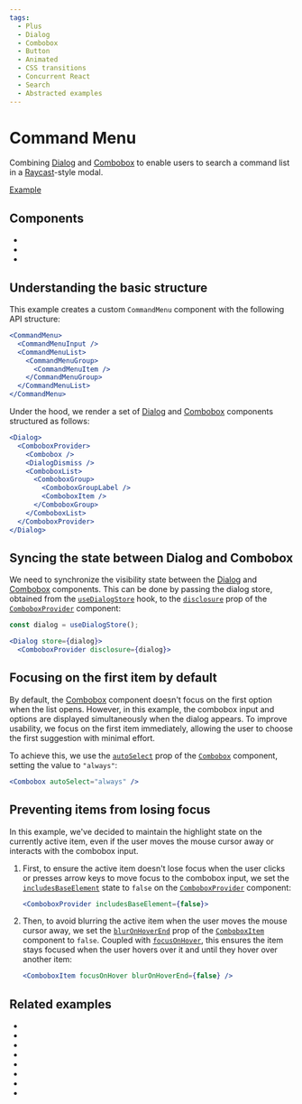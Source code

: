 ```yaml
---
tags:
  - Plus
  - Dialog
  - Combobox
  - Button
  - Animated
  - CSS transitions
  - Concurrent React
  - Search
  - Abstracted examples
---
```


# Command Menu

<div data-description>

Combining [Dialog](/components/dialog) and [Combobox](/components/combobox) to enable users to search a command list in a [Raycast](https://www.raycast.com/)-style modal.

</div>

<div data-tags></div>

<a href="./index.tsx" data-playground>Example</a>

## Components

<div data-cards="components">

- [](/components/dialog)
- [](/components/combobox)
- [](/components/button)

</div>

## Understanding the basic structure

This example creates a custom `CommandMenu` component with the following API structure:

```jsx
<CommandMenu>
  <CommandMenuInput />
  <CommandMenuList>
    <CommandMenuGroup>
      <CommandMenuItem />
    </CommandMenuGroup>
  </CommandMenuList>
</CommandMenu>
```

Under the hood, we render a set of [Dialog](/components/dialog) and [Combobox](/components/combobox) components structured as follows:

```jsx
<Dialog>
  <ComboboxProvider>
    <Combobox />
    <DialogDismiss />
    <ComboboxList>
      <ComboboxGroup>
        <ComboboxGroupLabel />
        <ComboboxItem />
      </ComboboxGroup>
    </ComboboxList>
  </ComboboxProvider>
</Dialog>
```

## Syncing the state between Dialog and Combobox

We need to synchronize the visibility state between the [Dialog](/components/dialog) and [Combobox](/components/combobox) components. This can be done by passing the dialog store, obtained from the [`useDialogStore`](/reference/use-dialog-store) hook, to the [`disclosure`](/reference/combobox-provider#disclosure) prop of the [`ComboboxProvider`](/reference/combobox-provider) component:

```jsx
const dialog = useDialogStore();

<Dialog store={dialog}>
  <ComboboxProvider disclosure={dialog}>
```

## Focusing on the first item by default

By default, the [Combobox](/components/combobox) component doesn't focus on the first option when the list opens. However, in this example, the combobox input and options are displayed simultaneously when the dialog appears. To improve usability, we focus on the first item immediately, allowing the user to choose the first suggestion with minimal effort.

To achieve this, we use the [`autoSelect`](/reference/combobox#autoselect) prop of the [`Combobox`](/reference/combobox) component, setting the value to `"always"`:

```jsx
<Combobox autoSelect="always" />
```

## Preventing items from losing focus

In this example, we've decided to maintain the highlight state on the currently active item, even if the user moves the mouse cursor away or interacts with the combobox input.

1. First, to ensure the active item doesn't lose focus when the user clicks or presses arrow keys to move focus to the combobox input, we set the [`includesBaseElement`](/reference/combobox-provider#includesbaseelement) state to `false` on the [`ComboboxProvider`](/reference/combobox-provider) component:

   ```jsx
   <ComboboxProvider includesBaseElement={false}>
   ```

2. Then, to avoid blurring the active item when the user moves the mouse cursor away, we set the [`blurOnHoverEnd`](/reference/combobox-item#bluronhoverend) prop of the [`ComboboxItem`](/reference/combobox-item) component to `false`. Coupled with [`focusOnHover`](/reference/combobox-item#focusonhover), this ensures the item stays focused when the user hovers over it and until they hover over another item:

   ```jsx
   <ComboboxItem focusOnHover blurOnHoverEnd={false} />
   ```

## Related examples

<div data-cards="examples">

- [](/examples/dialog-combobox-tab-command-menu)
- [](/examples/combobox-links)
- [](/examples/combobox-filtering)
- [](/examples/combobox-tabs)
- [](/examples/dialog-menu)
- [](/examples/dialog-nested)
- [](/examples/menu-combobox)
- [](/examples/select-combobox)

</div>
